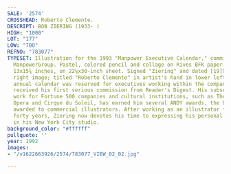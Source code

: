 ```yaml
---
SALE: '2574'
CROSSHEAD: Roberto Clemente.
DESCRIPT: BOB ZIERING (1933- )
HIGH: "1000"
LOT: "177"
LOW: "700"
REFNO: "783077"
TYPESET: Illustration for the 1993 "Manpower Executive Calendar," commissioned by
  ManpowerGroup. Pastel, colored pencil and collage on Rives BFK paper. 320x400 mm;
  13x15¾ inches, on 22¼x30-inch sheet. Signed "Ziering" and dated [19]92 in lower
  right image; titled "Roberto Clemente" in artist's hand in lower left margin.<br><br>ManpowerGroup's
  annual calendar was reserved for executives working within the company.<br><br>Ziering
  received his first serious commission from Reader's Digest. His subsequent illustration
  work for Fortune 500 companies and cultural institutions, such as The Metropolitan
  Opera and Cirque du Soleil, has earned him several ANDY awards, the highest honor
  awarded to commercial illustrators. After working as an illustrator for more than
  forty years, Ziering now devotes his time to expressing his personal artistic vision
  in his New York City studio.
background_color: "#ffffff"
pullquote: ''
year: 1992
images:
- "/v1622663926/2574/783077_VIEW_02_02.jpg"

---
```


